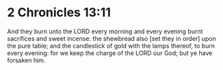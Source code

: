 # 2 Chronicles 13:11

And they burn unto the LORD every morning and every evening burnt sacrifices and sweet incense: the shewbread also [set they in order] upon the pure table; and the candlestick of gold with the lamps thereof, to burn every evening: for we keep the charge of the LORD our God; but ye have forsaken him.